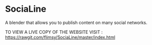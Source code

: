# SociaLine

A blender that allows you to publish content on many social networks.

TO VIEW A LIVE COPY OF THE WEBSITE VISIT : https://rawgit.com/flimsy/SociaLine/master/index.html